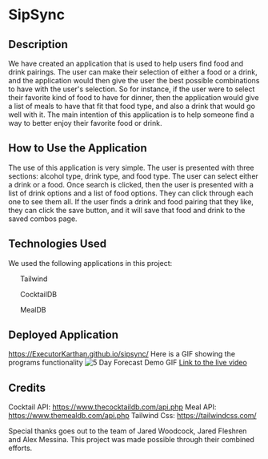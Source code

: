 # SipSync

## Description
We have created an application that is used to help users find food and drink pairings. The user can make their selection of either a food or a drink, and the application would then give the user the best possible combinations to have with the user's selection. So for instance, if the user were to select their favorite kind of food to have for dinner, then the application would give a list of meals to have that fit that food type, and also a drink that would go well with it. The main intention of this application is to help someone find a way to better enjoy their favorite food or drink. 

## How to Use the Application
The use of this application is very simple. The user is presented with three sections: alcohol type, drink type, and food type. The user can select either a drink or a food. Once search is clicked, then the user is presented with a list of drink options and a list of food options. They can click through each one to see them all. If the user finds a drink and food pairing that they like, they can click the save button, and it will save that food and drink to the saved combos page.  

## Technologies Used
We used the following applications in this project: 
<ul>Tailwind</ul>
<ul>CocktailDB</ul>
<ul>MealDB</ul>

## Deployed Application
https://ExecutorKarthan.github.io/sipsync/
Here is a GIF showing the programs functionality
![5 Day Forecast Demo GIF](./assets/SipSync%20Demo%20Video.gif)
<a href="./Assets/SipSync Demo Video.mp4">Link to the live video</a>

## Credits
Cocktail API: https://www.thecocktaildb.com/api.php 
Meal API: https://www.themealdb.com/api.php 
Tailwind Css: https://tailwindcss.com/

Special thanks goes out to the team of Jared Woodcock, Jared Fleshren and Alex Messina. This project was made possible through their combined efforts.